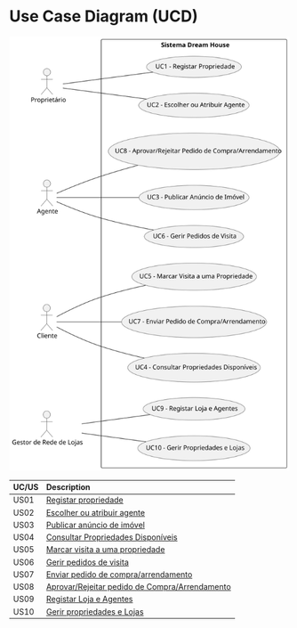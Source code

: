# Use Case Diagram (UCD)

![Use Case Diagram](UCD.svg)


| UC/US | Description                                                    |                   
|:------|:---------------------------------------------------------------|
| US01  | [Registar propriedade](US01/US01.md)                           |
| US02  | [Escolher ou atribuir agente](US02/US02.md)                    |
| US03  | [Publicar anúncio de imóvel](US01/US01.md)                     |
| US04  | [Consultar Propriedades Disponíveis](US99/US99.md)             
| US05  | [Marcar visita a uma propriedade](US01/US01.md)                |
| US06  | [Gerir pedidos de visita](US01/US01.md)                        |
| US07  | [Enviar pedido de compra/arrendamento](US01/US01.md)           |
| US08  | [Aprovar/Rejeitar pedido de Compra/Arrendamento](US01/US01.md) |
| US09  | [Registar Loja e Agentes](US01/US01.md)                        || US05  |
| US10  | [Gerir propriedades e Lojas](US01/US01.md)                     |
